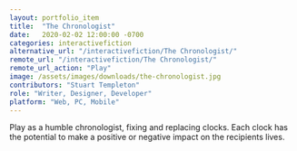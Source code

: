```yaml
---
layout: portfolio_item
title:  "The Chronologist"
date:   2020-02-02 12:00:00 -0700
categories: interactivefiction
alternative_url: "/interactivefiction/The Chronologist/"
remote_url: "/interactivefiction/The Chronologist/"
remote_url_action: "Play"
image: /assets/images/downloads/the-chronologist.jpg
contributors: "Stuart Templeton"
role: "Writer, Designer, Developer"
platform: "Web, PC, Mobile"
---
```

Play as a humble chronologist, fixing and replacing clocks. Each clock has the potential to make a positive or negative impact on the recipients lives.